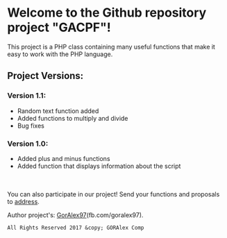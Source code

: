 # Welcome to the Github repository project "GACPF"!
This project is a PHP class containing many useful functions that make it easy to work with the PHP language.

## Project Versions:
### Version 1.1:
   * Random text function added
   * Added functions to multiply and divide
   * Bug fixes

### Version 1.0:
   * Added plus and minus functions
   * Added function that displays information about the script

<br><br>
You can also participate in our project!
Send your functions and proposals to [address](mailto:5267720@gmail.com).

Author project's: [GorAlex97](http://fb.com/goralex97)(fb.com/goralex97).
<br>

```text
All Rights Reserved 2017 &copy; GORAlex Comp
```
